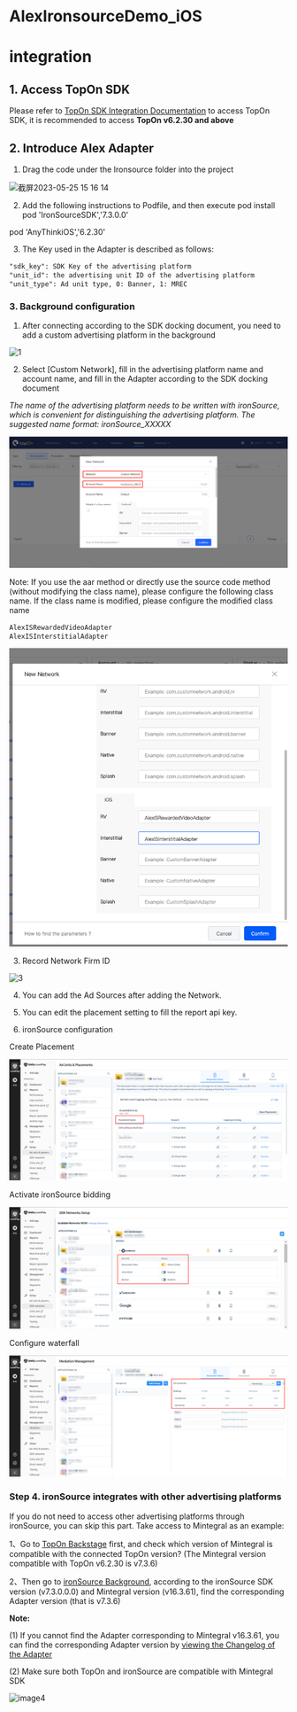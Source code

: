 # AlexIronsourceDemo_iOS

# integration

## 1. Access TopOn SDK

Please refer to [TopOn SDK Integration Documentation](https://docs.toponad.com/#/en-us/ios/GetStarted/TopOn_Get_Started) to access TopOn SDK, it is recommended to access **TopOn v6.2.30 and above**



## 2. Introduce Alex Adapter

1. Drag the code under the Ironsource folder into the project

![截屏2023-05-25 15 16 14](https://github.com/Alex-only/AlexIronSourceDemo_iOS/assets/124124788/b7108484-fe3d-4ff0-8fbb-dd4bf61d4404)

2. Add the following instructions to Podfile, and then execute pod install
    pod 'IronSourceSDK','7.3.0.0'

  pod 'AnyThinkiOS','6.2.30'

3. The Key used in the Adapter is described as follows:

```
"sdk_key": SDK Key of the advertising platform
"unit_id": the advertising unit ID of the advertising platform
"unit_type": Ad unit type, 0: Banner, 1: MREC
```


### 3. Background configuration

1. After connecting according to the SDK docking document, you need to add a custom advertising platform in the background

![1](https://user-images.githubusercontent.com/124124788/222124007-1a773ce8-aa7a-4a36-842b-9a67577327bb.png)


2. Select [Custom Network], fill in the advertising platform name and account name, and fill in the Adapter according to the SDK docking document

  *The name of the advertising platform needs to be written with ironSource, which is convenient for distinguishing the advertising platform. The suggested name format: ironSource_XXXXX*

![image2](Assets/image2_en.png)



Note: If you use the aar method or directly use the source code method (without modifying the class name), please configure the following class name. If the class name is modified, please configure the modified class name

```
AlexISRewardedVideoAdapter
AlexISInterstitialAdapter
```

![image3](Assets/image3_en.png)


3. Record Network Firm ID

![3](https://user-images.githubusercontent.com/124124788/222124037-0f4ab1fd-9295-411e-b08b-21d2ac2667b3.png)

4. You can add the Ad Sources after adding the Network.

5. You can edit the placement setting to fill the report api key.

6. ironSource configuration

Create Placement

![image5](Assets/image5.png)

Activate ironSource bidding

![image6](Assets/image6.png)

Configure waterfall

![image7](Assets/image7.png)

### Step 4. ironSource integrates with other advertising platforms

If you do not need to access other advertising platforms through ironSource, you can skip this part. Take access to Mintegral as an example:

1、Go to [TopOn Backstage](https://docs.toponad.com/#/en-us/android/download/package) first, and check which version of Mintegral is compatible with the connected TopOn version? (The Mintegral version compatible with TopOn v6.2.30 is v7.3.6)

2、Then go to [ironSource Background](https://developers.is.com/ironsource-mobile/android/mediation-networks-android/#step-2), according to the ironSource SDK version (v7.3.0.0.0) and Mintegral version (v16.3.61), find the corresponding Adapter version (that is v7.3.6)

**Note:**

(1) If you cannot find the Adapter corresponding to Mintegral v16.3.61, you can find the corresponding Adapter version by [viewing the Changelog of the Adapter](https://developers.is.com/ironsource-mobile/android/mintegral-change-log/)

(2) Make sure both TopOn and ironSource are compatible with Mintegral SDK

![image4](https://user-images.githubusercontent.com/124124788/222310868-8742a84c-61ef-4538-a907-1c94b085eab7.png)
